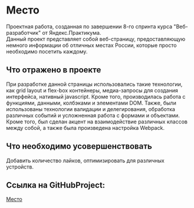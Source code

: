 # Место  
 
Проектная работа, созданная по завершении 8-го спринта курса "Веб-разработчик" от Яндекс.Практикума.  
Данный проект представляет собой веб-страницу, предоставляющую немного информации об отличных местах России, которые просто необходимо посетить каждому.  
## Что отражено в проекте  

При разработке данной страницы использовались такие технологии, как grid layout и  flex-box контейнеры, медиа-запросы для создания интерфейса, нативный javascript. Кроме того, производилась работа с функциями, данными, колбэками и элементами DOM.
Также, были использованы технологии валидации и делегирования, обработка различных событий и усложненная работа с формами и объектами.
Кроме того, был сделан акцент на взаимодействие различных классов между собой, а также была произведена настройка Webpack.

## Что необходимо усовершенствовать  

Добавить количество лайков, оптимизировать для различных устройств.
## Ссылка на GitHubProject:  
[Место](https://qvanchik57.github.io/mesto/)

